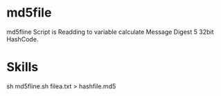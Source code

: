 # md5file
md5fline Script is Readding to variable calculate Message Digest 5 32bit HashCode.
# Skills
  sh md5fline.sh filea.txt > hashfile.md5
